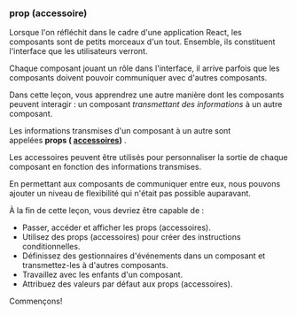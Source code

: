 ### prop (accessoire)

Lorsque l'on réfléchit dans le cadre d'une application React, les composants sont de petits morceaux d'un tout. Ensemble, ils constituent l'interface que les utilisateurs verront.

Chaque composant jouant un rôle dans l'interface, il arrive parfois que les composants doivent pouvoir communiquer avec d'autres composants.

Dans cette leçon, vous apprendrez une autre manière dont les composants peuvent interagir : un composant *transmettant des informations* à un autre composant.

Les informations transmises d'un composant à un autre sont appelées **props ( [accessoires](https://www.codecademy.com/resources/docs/react/props))** .

Les accessoires peuvent être utilisés pour personnaliser la sortie de chaque composant en fonction des informations transmises.

En permettant aux composants de communiquer entre eux, nous pouvons ajouter un niveau de flexibilité qui n'était pas possible auparavant.

À la fin de cette leçon, vous devriez être capable de :

* Passer, accéder et afficher les props (accessoires).
* Utilisez des props (accessoires) pour créer des instructions conditionnelles.
* Définissez des gestionnaires d'événements dans un composant et transmettez-les à d'autres composants.
* Travaillez avec les enfants d'un composant.
* Attribuez des valeurs par défaut aux props (accessoires).

Commençons!
